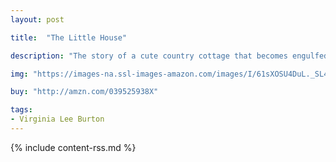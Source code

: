 ```yaml
---
layout: post

title:  "The Little House"

description: "The story of a cute country cottage that becomes engulfed by the city that grows up around it. The house has an expressive face of windows and doors, and even the feelings of a person, so she’s sad when she’s surrounded by the dirty, noisy city’s hustle and bustle: “She missed the field of daisies / and the apple trees dancing in the moonlight.” Fortunately, there’s a happy ending, as the house is taken back to the country where she belongs."

img: "https://images-na.ssl-images-amazon.com/images/I/61sXOSU4DuL._SL480_.jpg"

buy: "http://amzn.com/039525938X"

tags:
- Virginia Lee Burton
---
```


{% include content-rss.md %}